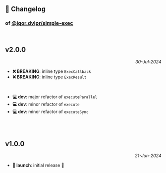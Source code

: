 ## 📒 Changelog

### of [@igor.dvlpr/simple-exec](https://github.com/igorskyflyer/npm-simple-exec)

<br>

## v2.0.0

<p align="right"><em>30-Jul-2024</em></p>

- **❌ BREAKING**: inline type `ExecCallback`
- **❌ BREAKING**: inline type `ExecResult`

<br>

- **💻 dev**: major refactor of `executeParallel`
- **💻 dev**: minor refactor of `execute`
- **💻 dev**: minor refactor of `executeSync`

<br>
<br>

## v1.0.0

<p align="right"><em>21-Jun-2024</em></p>

- **🚀 launch**: initial release 🎉
